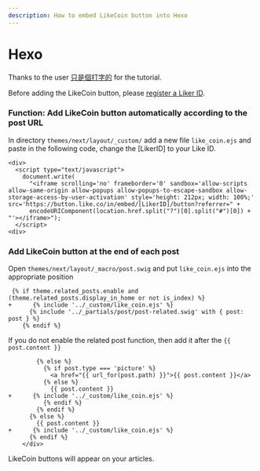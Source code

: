 ```yaml
---
description: How to embed LikeCoin button into Hexo
---
```


# Hexo

Thanks to the user [只是個打字的](https://docs.like.co/v/zh/user-guide/likecoin-button/hexo-next) for the tutorial.

Before adding the LikeCoin button, please [register a Liker ID](https://docs.like.co/user-guide/liker-id/how-to-register-a-liker-id).

### Function: Add LikeCoin button automatically according to the post URL

In directory `themes/next/layout/_custom/` add a new file `like_coin.ejs` and paste in the following code, change the \[LikerID\] to your Like ID.

```text
<div>
  <script type="text/javascript">
    document.write(
      "<iframe scrolling='no' frameborder='0' sandbox='allow-scripts allow-same-origin allow-popups allow-popups-to-escape-sandbox allow-storage-access-by-user-activation' style='height: 212px; width: 100%;' src='https://button.like.co/in/embed/[LikerID]/button?referrer=" +
      encodeURIComponent(location.href.split("?")[0].split("#")[0]) + "'></iframe>");
  </script>
<div>
```

### Add LikeCoin button at the end of each post

Open `themes/next/layout/_macro/post.swig` and put `like_coin.ejs` into the appropriate position

```text
 {% if theme.related_posts.enable and (theme.related_posts.display_in_home or not is_index) %}
+      {% include '../_custom/like_coin.ejs' %}
      {% include '../_partials/post/post-related.swig' with { post: post } %}
    {% endif %}
```

 If you do not enable the related post function, then add it after the `{{ post.content }}`

```text
        {% else %}
          {% if post.type === 'picture' %}
            <a href="{{ url_for(post.path) }}">{{ post.content }}</a>
          {% else %}
            {{ post.content }}
+      {% include '../_custom/like_coin.ejs' %}
          {% endif %}
        {% endif %}
      {% else %}
        {{ post.content }}
+      {% include '../_custom/like_coin.ejs' %}
      {% endif %}
    </div>
```

LikeCoin buttons will appear on your articles.

